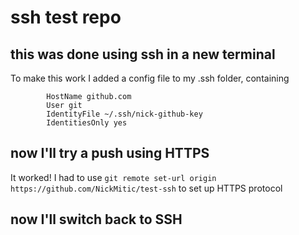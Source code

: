# ssh test repo
## this was done using ssh in a new terminal
To make this work I added a config file to my .ssh folder, containing
```Host github.com
        HostName github.com
        User git
        IdentityFile ~/.ssh/nick-github-key
        IdentitiesOnly yes
```
## now I'll try a push using HTTPS
It worked! I had to use
```git remote set-url origin https://github.com/NickMitic/test-ssh```
to set up HTTPS protocol
## now I'll switch back to SSH